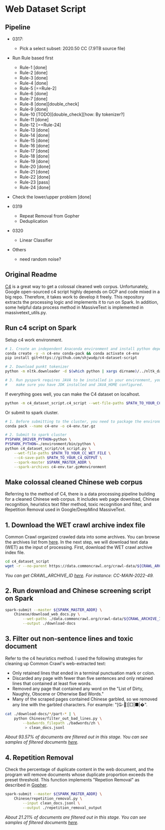 # Web Dataset Script

## Pipeline

+ 0317: 
    + Pick a select subset: 2020.50 CC (7.9TB source file)
+ Run Rule based first
    + Rule-1 [done]
    + Rule-2 [done]
    + Rule-3 [done]
    + Rule-4 [done]
    + Rule-5 [==Rule-2]
    + Rule-6 [done]
    + Rule-7 [done]
    + Rule-8 [done][double_check]
    + Rule-9 [done]
    + Rule-10 [TODO][double_check][how: By tokenizer?]
    + Rule-11 [done]
    + Rule-12 [==Rule-24]
    + Rule-13 [done]
    + Rule-14 [done]
    + Rule-15 [done]
    + Rule-16 [done]
    + Rule-17 [done]
    + Rule-18 [done]
    + Rule-19 [done]
    + Rule-20 [done]
    + Rule-21 [done]
    + Rule-22 [done]
    + Rule-23 [pass]
    + Rule-24 [done]
+ Check the lower/upper problem [done]

+ 0319
    + Repeat Removal from Gopher
    + Deduplication

+ 0320
    + Linear Classifier

+ Others
    + need random noise?

## Original Readme

[C4](https://www.tensorflow.org/datasets/catalog/c4) is a great way to get a colossal cleaned web corpus. Unfortunately, Google open-sourced c4 script highly depends on GCP and code mixed in a big repo. Therefore, it takes work to develop it freely. This repository extracts the processing logic and implements it to run on Spark. In addition, some helpful data process method in MassiveText is implemented in massivetext_utils.py.

## Run c4 script on Spark

Setup c4 work environment.

```bash
# 1. Create an independent Anaconda environment and install python dependencies
conda create -y -n c4-env conda-pack && conda activate c4-env
pip install git+https://github.com/shjwudp/c4-dataset-script

# 2. Download punkt tokenizer
python -m nltk.downloader -d $(which python | xargs dirname)/../nltk_data punkt

# 3. Run pyspark requires JAVA to be installed in your environment, you should
#    make sure you have JDK installed and JAVA_HOME configured.
```

If everything goes well, you can make the C4 dataset on localhost.

```bash
python -m c4_dataset_script.c4_script --wet-file-paths $PATH_TO_YOUR_CC_WET_FILE
```

Or submit to spark cluster.

```bash
# 1. Before submitting to the cluster, you need to package the environment conda env
conda pack --name c4-env -o c4-env.tar.gz

# 2. Submit to spark cluster
PYSPARK_DRIVER_PYTHON=python \
PYSPARK_PYTHON=./environment/bin/python \
python c4_dataset_script/c4_script.py \
    --wet-file-paths $PATH_TO_YOUR_CC_WET_FILE \
    --c4-save-path $PATH_TO_YOUR_C4_OUTPUT \
    --spark-master $SPARK_MASTER_ADDR \
    --spark-archives c4-env.tar.gz#environment
```

## Make colossal cleaned Chinese web corpus

Referring to the method of C4, there is a data processing pipeline building for a cleaned Chinese web corpus. It includes web page download, Chinese recognition, heuristics text filter method, toxic recognition and filter, and Repetition Removal used in Google/DeepMind MassiveText.

## 1. Download the WET crawl archive index file

Common Crawl organized crawled data into some archives. You can browse the archives list from [here](https://commoncrawl.org/the-data/get-started/). In the next step, we will download text data (WET) as the input of processing. First, download the WET crawl archive index file.

```bash
cd c4_dataset_script
wget -r --no-parent https://data.commoncrawl.org/crawl-data/${CRAWL_ARCHIVE_ID}/wet.paths.gz
```

*You can get CRAWL_ARCHIVE_ID [here](https://commoncrawl.org/the-data/get-started/). For instance: CC-MAIN-2022-49.*

## 2. Run download and Chinese screening script on Spark

```bash
spark-submit --master ${SPARK_MASTER_ADDR} \
    Chinese/download_web_docs.py \
        --wet-paths ./data.commoncrawl.org/crawl-data/${CRAWL_ARCHIVE_ID}/wet.paths.gz \
        --output ./download-docs
```

## 3. Filter out non-sentence lines and toxic document

Refer to the c4 heuristics method. I used the following strategies for cleaning up Common Crawl's web-extracted text:

 - Only retained lines that ended in a terminal punctuation mark or colon.
 - Discarded any page with fewer than five sentences and only retained lines that
contained at least five words.
 - Removed any page that contained any word on the "List of Dirty, Naughty, Obscene
or Otherwise Bad Words."
 - Many of the scraped pages contained Chinese garbled, so we removed any line with the garbled characters. For example: "[-]|□|■|�".

```bash
cat ./download-docs/*/part-* | \
    python Chinese/filter_out_bad_lines.py \
        --badwords_filepath ./badwords/zh \
         > clean_docs.jsonl
```

*About 93.57% of documents are filtered out in this stage. You can see samples of filtered documents [here](data/Chinese_bad-lines_samples.jsonl).*

## 4. Repetition Removal

Check the percentage of duplicate content in the web document, and the program will remove documents whose duplicate proportion exceeds the preset threshold. This function implements "Repetion Removal" as described in [Gopher](https://arxiv.org/abs/2112.11446).

```bash
spark-submit --master ${SPARK_MASTER_ADDR} \
    Chinese/repetition_removal.py \
        --input clean_docs.jsonl \
        --output ./repetition_removal_output
```

*About 21.21% of documents are filtered out in this stage. You can see samples of filtered documents [here](data/Chinese_Repetition-Removal_samples.jsonl).*
